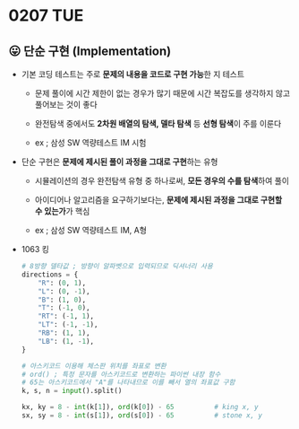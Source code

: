 # 0207 TUE

## 😛 단순 구현 (Implementation)

- 기본 코딩 테스트는 주로 **문제의 내용을 코드로 구현 가능**한 지 테스트

  - 문제 풀이에 시간 제한이 없는 경우가 많기 때문에 시간 복잡도를 생각하지 않고 풀어보는 것이 좋다

  - 완전탐색 중에서도 **2차원 배열의 탐색, 델타 탐색** 등 **선형 탐색**이 주를 이룬다

  - ex ; 삼성 SW 역량테스트 IM 시험

- 단순 구현은 **문제에 제시된 풀이 과정을 그대로 구현**하는 유형

  - 시뮬레이션의 경우 완전탐색 유형 중 하나로써, **모든 경우의 수를 탐색**하여 풀이

  - 아이디어나 알고리즘을 요구하기보다는, **문제에 제시된 과정을 그대로 구현할 수 있는가**가 핵심

  - ex ; 삼성 SW 역량테스트 IM, A형

- 1063 킹 

    ```python
    # 8방향 델타값 ; 방향이 알파벳으로 입력되므로 딕셔너리 사용
    directions = {
        "R": (0, 1),
        "L": (0, -1),
        "B": (1, 0),
        "T": (-1, 0),
        "RT": (-1, 1),
        "LT": (-1, -1),
        "RB": (1, 1),
        "LB": (1, -1),
    }

    # 아스키코드 이용해 체스판 위치를 좌표로 변환
    # ord() ; 특정 문자를 아스키코드로 변환하는 파이썬 내장 함수
    # 65는 아스키코드에서 "A"를 나타내므로 이를 빼서 열의 좌표값 구함
    k, s, n = input().split()

    kx, ky = 8 - int(k[1]), ord(k[0]) - 65          # king x, y
    sx, sy = 8 - int(s[1]), ord(s[0]) - 65          # stone x, y
    ```